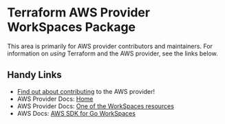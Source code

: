 # Terraform AWS Provider WorkSpaces Package

This area is primarily for AWS provider contributors and maintainers. For information on _using_ Terraform and the AWS provider, see the links below.

## Handy Links

* [Find out about contributing](https://hashicorp.github.io/terraform-provider-aws/#contribute) to the AWS provider!
* AWS Provider Docs: [Home](https://registry.terraform.io/providers/hashicorp/aws/latest/docs)
* AWS Provider Docs: [One of the WorkSpaces resources](https://registry.terraform.io/providers/hashicorp/aws/latest/docs/resources/workspaces_directory)
* AWS Docs: [AWS SDK for Go WorkSpaces](https://docs.aws.amazon.com/sdk-for-go/api/service/workspaces/)
